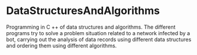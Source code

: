 # DataStructuresAndAlgorithms
Programming in C ++ of data structures and algorithms. The different programs try to solve a problem situation related to a network infected by a bot, carrying out the analysis of data records using different data structures and ordering them using different algorithms.
